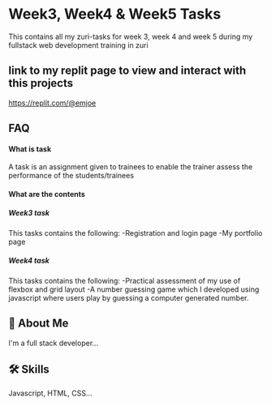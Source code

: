 
# Week3, Week4 & Week5 Tasks

This contains all my zuri-tasks for week 3, week 4 and week 5 during my fullstack web development training in zuri

## link to my replit page to view and interact with this projects
https://replit.com/@emjoe


## FAQ

#### What is task

A task is an assignment given to trainees to enable the trainer assess the performance of the students/trainees

#### What are the contents

##### Week3 task
This tasks contains the following:
-Registration and login page
-My portfolio page

##### Week4 task
This tasks contains the following:
-Practical assessment of my use of flexbox and grid layout
-A number guessing game which I developed using javascript where users play by guessing a computer generated number.


## 🚀 About Me
I'm a full stack developer...


## 🛠 Skills
Javascript, HTML, CSS...


